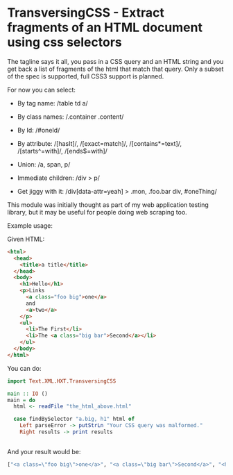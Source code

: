 # TransversingCSS - Extract fragments of an HTML document using css selectors

The tagline says it all, you pass in a CSS query and an HTML string and 
you get back a list of fragments of the html that match that query.
Only a subset of the spec is supported, full CSS3 support is planned.

For now you can select:

 * By tag name: /table td a/

 * By class names: /.container .content/

 * By Id: /#oneId/
 
 * By attribute: /[hasIt]/, /[exact=match]/, /[contains*=text]/, /[starts^=with]/, /[ends$=with]/

 * Union: /a, span, p/

 * Immediate children: /div > p/ 

 * Get jiggy with it: /div[data-attr=yeah] > .mon, .foo.bar div, #oneThing/

This module was initially thought as part of my web application testing library,
but it may be useful for people doing web scraping too.

Example usage:

Given HTML:

```html
<html>
  <head>
    <title>a title</title>
  </head>
  <body>
    <h1>Hello</h1>
    <p>Links
      <a class="foo big">one</a>
      and
      <a>two</a>
    </p>
    <ul>
      <li>The First</li>
      <li>The <a class="big bar">Second</a></li>
    </ul>
  </body>
</html>
```

You can do:

```haskell
import Text.XML.HXT.TransversingCSS

main :: IO ()
main = do
  html <- readFile "the_html_above.html"

  case findBySelector "a.big, h1" html of
    Left parseError -> putStrLn "Your CSS query was malformed."
    Right results -> print results
 
```

And your result would be:

```haskell
["<a class=\"foo big\">one</a>", "<a class=\"big bar\">Second</a>", "<h1>Hello</h1>"]
```


